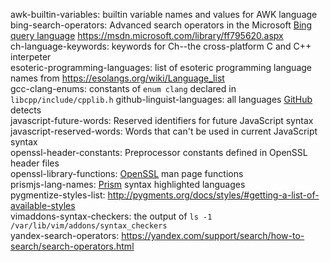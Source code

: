 awk-builtin-variables: builtin variable names and values for AWK language  
bing-search-operators: Advanced search operators in the Microsoft [Bing query language](https://msdn.microsoft.com/library/ff795667.aspx "Bing Query Language") <https://msdn.microsoft.com/library/ff795620.aspx>  
ch-language-keywords: keywords for Ch--the cross-platform C and C++ interpeter  
esoteric-programming-languages: list of esoteric programming language names from <https://esolangs.org/wiki/Language_list>  
gcc-clang-enums: constants of `enum clang` declared in `libcpp/include/cpplib.h`
github-linguist-languages: all languages [GitHub](https://github.com) detects  
javascript-future-words: Reserved identifiers for future JavaScript syntax  
javascript-reserved-words: Words that can't be used in current JavaScript syntax  
openssl-header-constants: Preprocessor constants defined in OpenSSL header files  
openssl-library-functions: [OpenSSL](https://openssl.org) man page functions  
prismjs-lang-names: [Prism](https://prismjs.com) syntax highlighted languages  
pygmentize-styles-list: <http://pygments.org/docs/styles/#getting-a-list-of-available-styles>  
vimaddons-syntax-checkers: the output of `ls -1 /var/lib/vim/addons/syntax_checkers`  
yandex-search-operators: <https://yandex.com/support/search/how-to-search/search-operators.html>  
